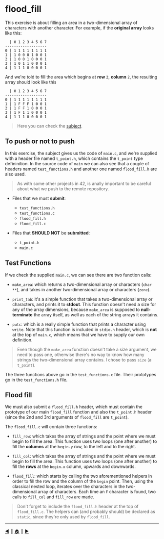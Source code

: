 # flood_fill
This exercise is about filling an area in a two-dimensional array of characters with another character. For example, if the **original array** looks like this:
```
  | 0 1 2 3 4 5 6 7
-------------------
0 | 1 1 1 1 1 1 1 1
1 | 1 0 0 0 1 0 0 1
2 | 1 0 0 1 0 0 0 1
3 | 1 0 1 1 0 0 0 1
4 | 1 1 1 0 0 0 0 1
```

And we're told to fill the area which begins at **row** `2`, **column** `2`, the resulting array should look like this
```
  | 0 1 2 3 4 5 6 7
-------------------
0 | 1 1 1 1 1 1 1 1
1 | 1 F F F 1 0 0 1
2 | 1 F F 1 0 0 0 1
3 | 1 F 1 1 0 0 0 1
4 | 1 1 1 0 0 0 0 1
```

> Here you can check the [subject](https://github.com/lifeBalance/c_exam/blob/main/04/flood_fill/subject.en.txt).

## To push or not to push
In this exercise, the subject gives us the code of `main.c`, and we're supplied with a header file named `t_point.h`, which contains the `t_point` type defininition. In the source code of `main` we can also see that a couple of headers named `test_functions.h` and another one named `flood_fill.h` are also used.

> As with some other projects in 42, is anally important to be careful about what we push to the remote repository.

* Files that we must **submit**:

    * `test_functions.h`
    * `test_functions.c`
    * `flood_fill.h`
    * `flood_fill.c`

* Files that **SHOULD NOT** be **submitted**:

    * `t_point.h`
    * `main.c`

## Test Functions
If we check the supplied `main.c`, we can see there are two function calls:

* `make_area`: which returns a two-dimensional array or characters (`char **`), and takes in another two-dimensional array or characters (`zone`).

* `print_tab`: it's a simple function that takes a two-dimensional array or characters, and prints it to **stdout**. This function doesn't need a size for any of the array dimensions, because `make_area` is supposed to **null-terminate** the array itself, as well as each of the string arrays it contains.

* `putc`: which is a really simple function that prints a character using `write`. Note that this function is included in `stdio.h` header, which is **not** at the top of `main.c`, which means that we have to supply our own definition.

> Even though the `make_area` function doesn't take a size argument, we need to pass one, otherwise there's no way to know how many strings the two-dimensional array contains. I chose to pass `size` (a `t_point`).

The three functions above go in the `test_functions.c` file. Their prototypes go in the `test_functions.h` file.

## Flood fill
We must also submit a `flood_fill.h` header, which must contain the prototype of our main `flood_fill` function and also the `t_point.h` header (since the 2nd and 3rd arguments of `flood_fill` are `t_point`).

The `flood_fill.c` will contain three functions:

* `fill_row`: which takes the array of strings and the point where we must begin to fill the area. This function uses two loops (one after another) to fill the **columns** at the `begin.y` row, to the left and to the right.

* `fill_col`: which takes the array of strings and the point where we must begin to fill the area. This function uses two loops (one after another) to fill the **rows** at the `begin.x` column, upwards and downwards.

* `flood_fill`: which starts by calling the two aforementioned helpers in order to fill the row and the column of the `begin` point. Then, using the classical nested loop, iterates over the characters in the two-dimensional array of characters. Each time an `F` character is found, two calls to `fill_col` and `fill_row` are made.

> Don't forget to include the `flood_fill.h` header at the top of `flood_fill.c`. The helpers can (and probably should) be declared as `static`, since they're only used by `flood_fill`.

---
[:arrow_backward:][back] ║ [:house:][home] ║ [:arrow_forward:][next]

<!-- navigation -->
[home]: ../../../README.md
[back]: ./checkmate.md
[next]: ./moment.md